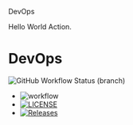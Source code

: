 DevOps

Hello World Action.

# DevOps
![GitHub Workflow Status (branch)](https://img.shields.io/github/workflow/status/Daniel109012/lab/develop?style=flat-square)

- ![workflow](https://github.com/Daniel109012/lab/actions/workflows/main.yml/badge.svg)
- [![LICENSE](https://img.shields.io/github/license/Daniel109012/lab.svg?style=flat-square)](https://github.com/Daniel109012/lab/blob/master/LICENSE)
- [![Releases](https://img.shields.io/github/release/Daniel109012/lab/all.svg?style=flat-square)](https://github.com/Daniel109012/lab/releases)
